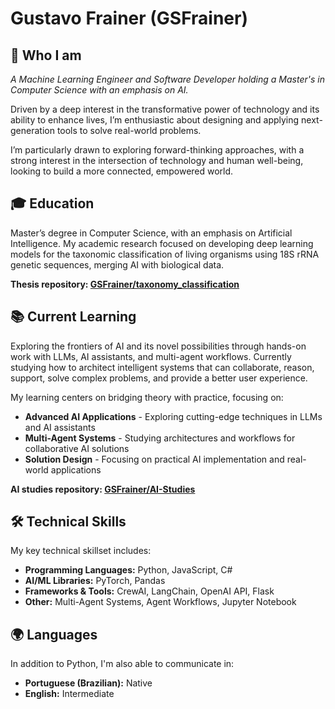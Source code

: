 # Gustavo Frainer (GSFrainer)

## 👋 Who I am
*A Machine Learning Engineer and Software Developer holding a Master's in Computer Science with an emphasis on AI.*

Driven by a deep interest in the transformative power of technology and its ability to enhance lives, I’m enthusiastic about designing and applying next-generation tools to solve real-world problems. 

I’m particularly drawn to exploring forward-thinking approaches, with a strong interest in the intersection of technology and human well-being, looking to build a more connected, empowered world.

## 🎓 Education
Master’s degree in Computer Science, with an emphasis on Artificial Intelligence. My academic research focused on developing deep learning models for the taxonomic classification of living organisms using 18S rRNA genetic sequences, merging AI with biological data.

**Thesis repository: [GSFrainer/taxonomy_classification](https://github.com/GSFrainer/taxonomy_classification)**


## 📚 Current Learning
Exploring the frontiers of AI and its novel possibilities through hands-on work with LLMs, AI assistants, and multi-agent workflows. Currently studying how to architect intelligent systems that can collaborate, reason, support, solve complex problems, and provide a better user experience.

My learning centers on bridging theory with practice, focusing on:
- **Advanced AI Applications** - Exploring cutting-edge techniques in LLMs and AI assistants
- **Multi-Agent Systems** - Studying architectures and workflows for collaborative AI solutions
- **Solution Design** - Focusing on practical AI implementation and real-world applications

**AI studies repository: [GSFrainer/AI-Studies](https://github.com/GSFrainer/AI-Studies)** 


## 🛠️ Technical Skills
My key technical skillset includes:
- **Programming Languages:** Python, JavaScript, C#
- **AI/ML Libraries:** PyTorch, Pandas
- **Frameworks & Tools:** CrewAI, LangChain, OpenAI API, Flask
- **Other:** Multi-Agent Systems, Agent Workflows, Jupyter Notebook


## 🌍 Languages
In addition to Python, I'm also able to communicate in:
- **Portuguese (Brazilian):** Native
- **English:** Intermediate

